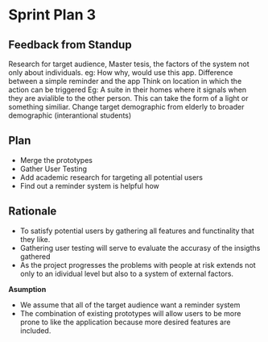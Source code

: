 # Sprint Plan 3

## Feedback from Standup

Research for target audience, Master tesis, the factors of the system not only about individuals. eg: How why, would use this app.
Difference between a simple reminder and the app
Think on location in which the action can be triggered
Eg: A suite in their homes where it signals when they are avialible to the other person. This can take the form of a light or something similiar.
Change target demographic from elderly to broader demographic (interantional students) 


## Plan 

* Merge the prototypes
* Gather User Testing
* Add academic research for targeting all potential users 
* Find out a reminder system is helpful how

## Rationale 

* To satisfy potential users by gathering all features and functinality that they like. 
* Gathering user testing will serve to evaluate the accurasy of the insigths gathered 
* As the project progresses the problems with people at risk extends not only to an idividual level but also to a system of external factors.

**Asumption** 
- We assume that all of the target audience want a reminder system
- The combination of existing prototypes will allow users to be more prone to like the application because more desired features are included.  


